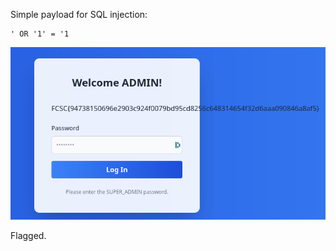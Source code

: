 Simple payload for SQL injection:

```
' OR '1' = '1
```


![](_attachments/Pasted%20image%2020240405144148.png)

Flagged.